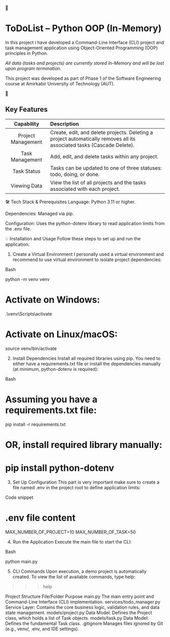 📝
# ToDoList – Python OOP (In-Memory)

In this project i have developed a Command-Line Interface (CLI) project and task management application using Object-Oriented Programming (OOP) principles in Python.

*All data (tasks and projects) are currently stored In-Memory and will be lost upon program termination.*

This project was developed as part of Phase 1 of the Software Engineering course at Amirkabir University of Technology (AUT).

🚀
## Key Features

| Capability | Description |
| :---: | :--- |
| Project Management | Create, edit, and delete projects. Deleting a project automatically removes all its associated tasks (Cascade Delete). |
| Task Management | Add, edit, and delete tasks within any project. |
| Task Status | Tasks can be updated to one of three statuses: todo, doing, or done. |
| Viewing Data | View the list of all projects and the tasks associated with each project. |

🛠️ Tech Stack & Prerequisites
Language: Python 3.11 or higher.

Dependencies: Managed via pip.

Configuration: Uses the python-dotenv library to read application limits from the .env file.

💡 Installation and Usage
Follow these steps to set up and run the application.

1. Create a Virtual Environment
I personally used a virtual environment and recommend to use virtual environment to isolate project dependencies:

Bash

python -m venv venv
# Activate on Windows:
.\venv\Scripts\activate
# Activate on Linux/macOS:
source venv/bin/activate

2. Install Dependencies
Install all required libraries using pip. You need to either have a requirements.txt file or install the dependencies manually (at minimum, python-dotenv is required):

Bash

# Assuming you have a requirements.txt file:
pip install -r requirements.txt

# OR, install required library manually:
# pip install python-dotenv

3. Set Up Configuration
This part is very important make sure to create a file named .env in the project root to define application limits:

Code snippet

# .env file content
MAX_NUMBER_OF_PROJECT=10
MAX_NUMBER_OF_TASK=50

4. Run the Application
Execute the main file to start the CLI:

Bash

python main.py

5. CLI Commands
Upon execution, a demo project is automatically created. To view the list of available commands, type help:

>>> help

Project Structure
File/Folder	Purpose
main.py	The main entry point and Command-Line Interface (CLI) implementation.
services/todo_manager.py	Service Layer: Contains the core business logic, validation rules, and data state management.
models/project.py	Data Model: Defines the Project class, which holds a list of Task objects.
models/task.py	Data Model: Defines the fundamental Task class.
.gitignore	Manages files ignored by Git (e.g., venv/, .env, and IDE settings).
